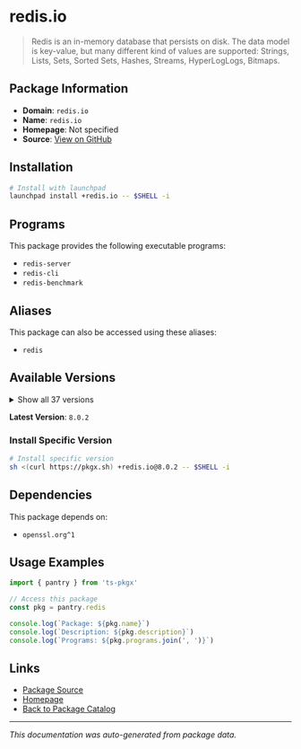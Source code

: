 # redis.io

> Redis is an in-memory database that persists on disk. The data model is key-value, but many different kind of values are supported: Strings, Lists, Sets, Sorted Sets, Hashes, Streams, HyperLogLogs, Bitmaps.

## Package Information

- **Domain**: `redis.io`
- **Name**: `redis.io`
- **Homepage**: Not specified
- **Source**: [View on GitHub](https://github.com/pkgxdev/pantry/tree/main/projects/redis.io/package.yml)

## Installation

```bash
# Install with launchpad
launchpad install +redis.io -- $SHELL -i
```

## Programs

This package provides the following executable programs:

- `redis-server`
- `redis-cli`
- `redis-benchmark`

## Aliases

This package can also be accessed using these aliases:

- `redis`

## Available Versions

<details>
<summary>Show all 37 versions</summary>

- `8.0.2`, `8.0.1`, `8.0.0`, `7.4.4`, `7.4.2`
- `7.4.1`, `7.4.0`, `7.2.9`, `7.2.8`, `7.2.7`
- `7.2.6`, `7.2.5`, `7.2.4`, `7.2.3`, `7.2.2`
- `7.2.1`, `7.2.0`, `7.0.15`, `7.0.14`, `7.0.13`
- `7.0.12`, `7.0.11`, `7.0.10`, `7.0.9`, `7.0.8`
- `7.0.7`, `6.2.18`, `6.2.17`, `6.2.16`, `6.2.15`
- `6.2.14`, `6.2.13`, `6.2.12`, `6.2.11`, `6.0.20`
- `6.0.19`, `6.0.18`

</details>

**Latest Version**: `8.0.2`

### Install Specific Version

```bash
# Install specific version
sh <(curl https://pkgx.sh) +redis.io@8.0.2 -- $SHELL -i
```

## Dependencies

This package depends on:

- `openssl.org^1`

## Usage Examples

```typescript
import { pantry } from 'ts-pkgx'

// Access this package
const pkg = pantry.redis

console.log(`Package: ${pkg.name}`)
console.log(`Description: ${pkg.description}`)
console.log(`Programs: ${pkg.programs.join(', ')}`)
```

## Links

- [Package Source](https://github.com/pkgxdev/pantry/tree/main/projects/redis.io/package.yml)
- [Homepage](#)
- [Back to Package Catalog](../package-catalog.md)

---

*This documentation was auto-generated from package data.*

